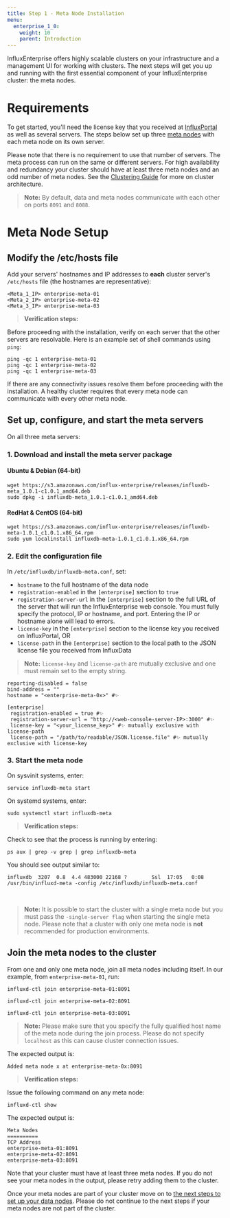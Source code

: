 ```yaml
---
title: Step 1 - Meta Node Installation
menu:
  enterprise_1_0:
    weight: 10
    parent: Introduction
---
```


InfluxEnterprise offers highly scalable clusters on your infrastructure
and a management UI for working with clusters.
The next steps will get you up and running with the first essential component of
your InfluxEnterprise cluster: the meta nodes.

# Requirements

To get started, you'll need the license key that you received at
[InfluxPortal](https://portal.influxdata.com/) as well as several servers.
The steps below set up three
[meta nodes](/enterprise/v1.0/concepts/glossary/#meta-node) with each meta node
on its own server.

Please note that there is no requirement to use that number of servers.
The meta process can run on the same or different servers.
For high availability and redundancy your cluster should have at least three
meta nodes and an odd number of meta nodes.
See the
[Clustering Guide](/enterprise/v1.0/concepts/clustering.md#optimal-server-counts)
for more on cluster architecture.

> **Note:** By default, data and meta nodes communicate with each other on
ports `8091` and `8088`.

# Meta Node Setup

## Modify the /etc/hosts file

Add your servers' hostnames and IP addresses to **each** cluster server's `/etc/hosts`
file (the hostnames are representative):

```
<Meta_1_IP> enterprise-meta-01
<Meta_2_IP> enterprise-meta-02
<Meta_3_IP> enterprise-meta-03
```

> **Verification steps:**
>
Before proceeding with the installation, verify on each server that the other
servers are resolvable. Here is an example set of shell commands using `ping`:
>
    ping -qc 1 enterprise-meta-01
    ping -qc 1 enterprise-meta-02
    ping -qc 1 enterprise-meta-03


If there are any connectivity issues resolve them before proceeding with the
installation.
A healthy cluster requires that every meta node can communicate with every other
meta node.

## Set up, configure, and start the meta servers

On all three meta servers:

### 1. Download and install the meta server package

#### Ubuntu & Debian (64-bit)
```
wget https://s3.amazonaws.com/influx-enterprise/releases/influxdb-meta_1.0.1-c1.0.1_amd64.deb
sudo dpkg -i influxdb-meta_1.0.1-c1.0.1_amd64.deb
```

#### RedHat & CentOS (64-bit)
```
wget https://s3.amazonaws.com/influx-enterprise/releases/influxdb-meta-1.0.1_c1.0.1.x86_64.rpm
sudo yum localinstall influxdb-meta-1.0.1_c1.0.1.x86_64.rpm
```

### 2. Edit the configuration file

In `/etc/influxdb/influxdb-meta.conf`, set:

* `hostname` to the full hostname of the data node
* `registration-enabled` in the `[enterprise]` section to `true`
* `registration-server-url` in the `[enterprise]` section to the full URL of the server that will run the InfluxEnterprise web console.
You must fully specify the protocol, IP or hostname, and port.
Entering the IP or hostname alone will lead to errors.
* `license-key` in the `[enterprise]` section to the license key you received on InfluxPortal, OR
* `license-path` in the `[enterprise]` section to the local path to the JSON license file you received from InfluxData

> **Note:** `license-key` and `license-path` are mutually exclusive and one must remain set to the empty string.

```
reporting-disabled = false
bind-address = ""
hostname = "<enterprise-meta-0x>" #✨

[enterprise]
 registration-enabled = true #✨
 registration-server-url = "http://<web-console-server-IP>:3000" #✨
 license-key = "<your_license_key>" #✨ mutually exclusive with license-path
 license-path = "/path/to/readable/JSON.license.file" #✨ mutually exclusive with license-key
```

### 3. Start the meta node

On sysvinit systems, enter:
```
service influxdb-meta start
```

On systemd systems, enter:
```
sudo systemctl start influxdb-meta
```

> **Verification steps:**
>
Check to see that the process is running by entering:
>
    ps aux | grep -v grep | grep influxdb-meta
>
You should see output similar to:
>
    influxdb  3207  0.8  4.4 483000 22168 ?        Ssl  17:05   0:08 /usr/bin/influxd-meta -config /etc/influxdb/influxdb-meta.conf

<br>


> **Note:** It is possible to start the cluster with a single meta node but you
must pass the `-single-server flag` when starting the single meta node.
Please note that a cluster with only one meta node is **not** recommended for
production environments.

## Join the meta nodes to the cluster

From one and only one meta node, join all meta nodes including itself.
In our example, from `enterprise-meta-01`, run:
```
influxd-ctl join enterprise-meta-01:8091

influxd-ctl join enterprise-meta-02:8091

influxd-ctl join enterprise-meta-03:8091
```

> **Note:** Please make sure that you specify the fully qualified host name of
the meta node during the join process.
Please do not specify `localhost` as this can cause cluster connection issues.

The expected output is:
```
Added meta node x at enterprise-meta-0x:8091
```

> **Verification steps:**
>
Issue the following command on any meta node:
>
    influxd-ctl show
>
The expected output is:
>
    Meta Nodes
    ==========
    TCP Address
    enterprise-meta-01:8091
    enterprise-meta-02:8091
    enterprise-meta-03:8091

Note that your cluster must have at least three meta nodes.
If you do not see your meta nodes in the output, please retry adding them to
the cluster.

Once your meta nodes are part of your cluster move on to [the next steps to
set up your data nodes](/enterprise/v1.0/introduction/data_node_installation/).
Please do not continue to the next steps if your meta nodes are not part of the
cluster.

